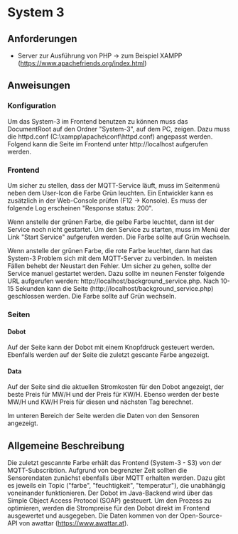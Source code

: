 # System 3

## Anforderungen
- Server zur Ausführung von PHP -> zum Beispiel XAMPP (https://www.apachefriends.org/index.html)

## Anweisungen
### Konfiguration
Um das System-3 im Frontend benutzen zu können muss das DocumentRoot auf den Ordner "System-3", auf dem PC, zeigen.
Dazu muss die httpd.conf (C:\xampp\apache\conf\httpd.conf) angepasst werden. 
Folgend kann die Seite im Frontend unter http://localhost aufgerufen werden.

### Frontend
Um sicher zu stellen, dass der MQTT-Service läuft, muss im Seitenmenü neben dem User-Icon die Farbe Grün leuchten.
Ein Entwickler kann es zusätzlich in der Web-Console prüfen (F12 -> Konsole). Es muss der folgende Log erscheinen "Response status: 200".

Wenn anstelle der grünen Farbe, die gelbe Farbe leuchtet, dann ist der Service noch nicht gestartet. 
Um den Service zu starten, muss im Menü der Link "Start Service" aufgerufen werden. Die Farbe sollte auf Grün wechseln.

Wenn anstelle der grünen Farbe, die rote Farbe leuchtet, dann hat das System-3 Problem sich mit dem MQTT-Server zu verbinden.
In meisten Fällen behebt der Neustart den Fehler. 
Um sicher zu gehen, sollte der Service manuel gestartet werden. Dazu sollte im neunen Fenster folgende URL aufgerufen werden: http://localhost/background_service.php. Nach 10-15 Sekunden kann die Seite (http://localhost/background_service.php) geschlossen werden. Die Farbe sollte auf Grün wechseln.

### Seiten
#### Dobot
Auf der Seite kann der Dobot mit einem Knopfdruck gesteuert werden.
Ebenfalls werden auf der Seite die zuletzt gescante Farbe angezeigt.

#### Data
Auf der Seite sind die aktuellen Stromkosten für den Dobot angezeigt, der beste Preis für MW/H und der Preis für KW/H.
Ebenso werden der beste MW/H und KW/H Preis für diesen und nächsten Tag berechnet.

Im unteren Bereich der Seite werden die Daten von den Sensoren angezeigt.

## Allgemeine Beschreibung
Die zuletzt gescannte Farbe erhält das Frontend (System-3 - S3) von der MQTT-Subscribtion. Aufgrund von begrenzter Zeit sollten die Sensorendaten zunächst ebenfalls über MQTT erhalten werden. Dazu gibt es jeweils ein Topic ("farbe", "feuchtigkeit", "temperatur"), die unabhängig voneinander funktionieren. Der Dobot im Java-Backend wird über das Simple Object Access Protocol (SOAP) gesteuert. 
Um den Prozess zu optimieren, werden die Strompreise für den Dobot direkt im Frontend ausgewertet und ausgegeben. Die Daten kommen von der Open-Source-API von awattar (https://www.awattar.at).